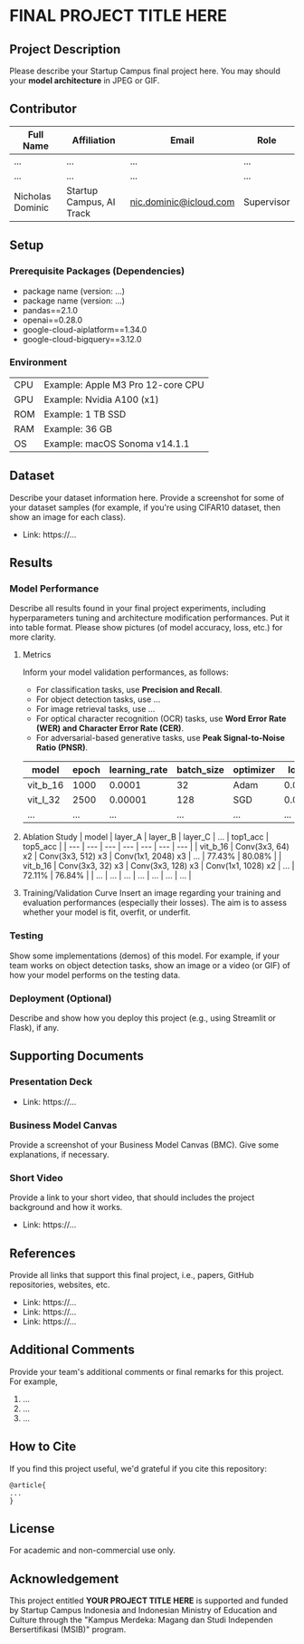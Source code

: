 # FINAL PROJECT TITLE HERE

## Project Description
Please describe your Startup Campus final project here. You may should your <b>model architecture</b> in JPEG or GIF.

## Contributor
| Full Name | Affiliation | Email | Role |
| --- | --- | --- | --- |
| ... | ... | ... | ... |
| ... | ... | ... | ... |
| Nicholas Dominic | Startup Campus, AI Track | nic.dominic@icloud.com | Supervisor |

## Setup
### Prerequisite Packages (Dependencies)
- package name (version: ...)
- package name (version: ...)
- pandas==2.1.0
- openai==0.28.0
- google-cloud-aiplatform==1.34.0
- google-cloud-bigquery==3.12.0

### Environment
| | |
| --- | --- |
| CPU | Example: Apple M3 Pro 12-core CPU |
| GPU | Example: Nvidia A100 (x1) |
| ROM | Example: 1 TB SSD |
| RAM | Example: 36 GB |
| OS | Example: macOS Sonoma v14.1.1 |

## Dataset
Describe your dataset information here. Provide a screenshot for some of your dataset samples (for example, if you're using CIFAR10 dataset, then show an image for each class).
- Link: https://...

## Results
### Model Performance
Describe all results found in your final project experiments, including hyperparameters tuning and architecture modification performances. Put it into table format. Please show pictures (of model accuracy, loss, etc.) for more clarity.
1. Metrics

   Inform your model validation performances, as follows:
      - For classification tasks, use **Precision and Recall**.
      - For object detection tasks, use ...
      - For image retrieval tasks, use ...
      - For optical character recognition (OCR) tasks, use **Word Error Rate (WER) and Character Error Rate (CER)**.
      - For adversarial-based generative tasks, use **Peak Signal-to-Noise Ratio (PNSR)**.


   | model | epoch | learning_rate | batch_size | optimizer | loss | acc | f1_score | ... |
   | --- | --- | --- | --- | --- | --- | --- | --- | --- |
   | vit_b_16 | 1000 |  0.0001 | 32 | Adam | 0.093 | 88.34% | 84.15% | ... |
   | vit_l_32 | 2500 | 0.00001 | 128 | SGD | 0.041 | 90.19% | 87.55% | ... |
   | ... | ... | ... | ... | ... | ... | ... | ... | ... | 

3. Ablation Study
   | model | layer_A | layer_B | layer_C | ... | top1_acc | top5_acc |
   | --- | --- | --- | --- | --- | --- | --- |
   | vit_b_16 | Conv(3x3, 64) x2 | Conv(3x3, 512) x3 | Conv(1x1, 2048) x3 | ... | 77.43% | 80.08% |
   | vit_b_16 | Conv(3x3, 32) x3 | Conv(3x3, 128) x3 | Conv(1x1, 1028) x2 | ... | 72.11% | 76.84% |
   | ... | ... | ... | ... | ... | ... | ... |

4. Training/Validation Curve
   Insert an image regarding your training and evaluation performances (especially their losses). The aim is to assess whether your model is fit, overfit, or underfit.
 
### Testing
Show some implementations (demos) of this model. For example, if your team works on object detection tasks, show an image or a video (or GIF) of how your model performs on the testing data.

### Deployment (Optional)
Describe and show how you deploy this project (e.g., using Streamlit or Flask), if any.

## Supporting Documents
### Presentation Deck
- Link: https://...

### Business Model Canvas
Provide a screenshot of your Business Model Canvas (BMC). Give some explanations, if necessary.

### Short Video
Provide a link to your short video, that should includes the project background and how it works.
- Link: https://...

## References
Provide all links that support this final project, i.e., papers, GitHub repositories, websites, etc.
- Link: https://...
- Link: https://...
- Link: https://...

## Additional Comments
Provide your team's additional comments or final remarks for this project. For example,
1. ...
2. ...
3. ...

## How to Cite
If you find this project useful, we'd grateful if you cite this repository:
```
@article{
...
}
```

## License
For academic and non-commercial use only.

## Acknowledgement
This project entitled <b>YOUR PROJECT TITLE HERE</b> is supported and funded by Startup Campus Indonesia and Indonesian Ministry of Education and Culture through the "Kampus Merdeka: Magang dan Studi Independen Bersertifikasi (MSIB)" program.
